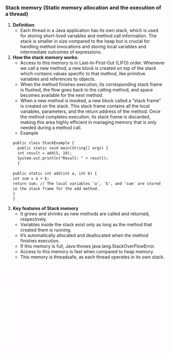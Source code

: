 ### Stack memory (Static memory allocation and the execution of a thread)
1. **Definition**:
   - Each thread in a Java application has its own stack, which is used for storing short-lived variables and method call information. The stack is smaller in size compared to the heap but is crucial for handling method invocations and storing local variables and intermediate outcomes of expressions.
2. **How the stack memory works**:
   - Access to this memory is in Last-In-First-Out (LIFO) order. Whenever we call a new method, a new block is created on top of the stack which contains values specific to that method, like primitive variables and references to objects.
   - When the method finishes execution, its corresponding stack frame is flushed, the flow goes back to the calling method, and space becomes available for the next method.
   - When a new method is invoked, a new block called a “stack frame” is created on the stack. This stack frame contains all the local variables, parameters, and the return address of the method. Once the method completes execution, its stack frame is discarded, making this area highly efficient in managing memory that is only needed during a method call.
   - Example
   ````
   public class StackExample {
     public static void main(String[] args) {
     int result = add(5, 10);
     System.out.println("Result: " + result);
     }

   public static int add(int a, int b) {
   int sum = a + b;
   return sum; // The local variables 'a', 'b', and 'sum' are stored in the stack frame for the add method.
   }
   }
   ````
3. **Key features of Stack memory**
   - It grows and shrinks as new methods are called and returned, respectively.
   - Variables inside the stack exist only as long as the method that created them is running.
   - It’s automatically allocated and deallocated when the method finishes execution.
   - If this memory is full, Java throws java.lang.StackOverFlowError.
   - Access to this memory is fast when compared to heap memory.
   - This memory is threadsafe, as each thread operates in its own stack.

![Stack-animation](stack-animation.gif)